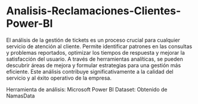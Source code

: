 # Analisis-Reclamaciones-Clientes-Power-BI
El análisis de la gestión de tickets es un proceso crucial para cualquier servicio de atención al cliente. Permite identificar patrones en las consultas y problemas reportados, optimizar los tiempos de respuesta y mejorar la satisfacción del usuario. A través de herramientas analíticas, se pueden descubrir áreas de mejora y formular estrategias para una gestión más eficiente. Este análisis contribuye significativamente a la calidad del servicio y al éxito operativo de la empresa.

Herramienta de análisis: Microsoft Power BI
Dataset: Obtenido de NamasData
